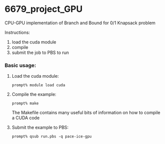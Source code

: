# 6679_project_GPU

CPU-GPU implementation of Branch and Bound for 0/1 Knapsack problem

Instructions:

1) load the cuda module
2) compile
3) submit the job to PBS to run

### Basic usage:

1) Load the cuda module:

    ```
    prompt% module load cuda
    ```

2) Compile the example:

    ```
    prompt% make
    ```

    The Makefile contains many useful bits of information on how to compile a CUDA code

3) Submit the example to PBS:

    ```
    prompt% qsub run.pbs -q pace-ice-gpu
    ```


<!-- 4) Compare the program output. 

```
diff batch.err batch.err.ref
diff batch.log batch.log.ref
diff myoutput.log myoutput.log.ref
``` -->

